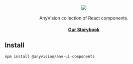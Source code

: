 
<p align="center">
  <img src="https://zeroheight.s3-eu-west-1.amazonaws.com/zeroheight-huddle/logos/26926/26605/logo.png?X-Amz-Algorithm=AWS4-HMAC-SHA256&X-Amz-Credential=AKIAJXTVUC4XZENV3LPQ%2F20200422%2Feu-west-1%2Fs3%2Faws4_request&X-Amz-Date=20200422T125549Z&X-Amz-Expires=86400&X-Amz-SignedHeaders=host&X-Amz-Signature=baae953bf7820d55cf2ec1585977a38dff48b6e561db746f85d83e750678903e">

  </br>
  </br>
  <span>
    AnyVision collection of React components.
  </span>

</p>

<h4 align="center">
  <a href="http://52.210.160.176/">Our Storybook</a>
</h4>

## Install
```bash
npm install @anyvision/anv-ui-components
```
